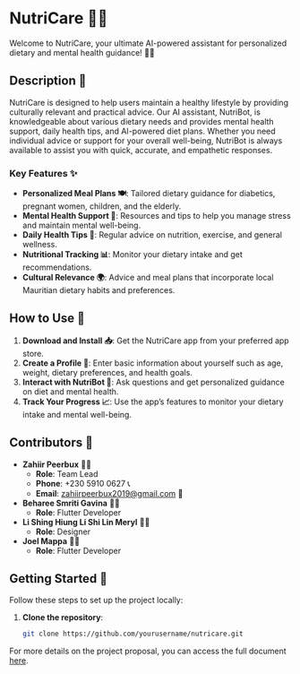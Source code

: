 # NutriCare 🍎🥗

Welcome to NutriCare, your ultimate AI-powered assistant for personalized dietary and mental health guidance! 🌟🤖

## Description 📄

NutriCare is designed to help users maintain a healthy lifestyle by providing culturally relevant and practical advice. Our AI assistant, NutriBot, is knowledgeable about various dietary needs and provides mental health support, daily health tips, and AI-powered diet plans. Whether you need individual advice or support for your overall well-being, NutriBot is always available to assist you with quick, accurate, and empathetic responses.

### Key Features ✨

- **Personalized Meal Plans 🍽️**: Tailored dietary guidance for diabetics, pregnant women, children, and the elderly.
- **Mental Health Support 🧠**: Resources and tips to help you manage stress and maintain mental well-being.
- **Daily Health Tips 📅**: Regular advice on nutrition, exercise, and general wellness.
- **Nutritional Tracking 📊**: Monitor your dietary intake and get recommendations.
- **Cultural Relevance 🌍**: Advice and meal plans that incorporate local Mauritian dietary habits and preferences.

## How to Use 🤔

1. **Download and Install 📥**: Get the NutriCare app from your preferred app store.
2. **Create a Profile 📝**: Enter basic information about yourself such as age, weight, dietary preferences, and health goals.
3. **Interact with NutriBot 💬**: Ask questions and get personalized guidance on diet and mental health.
4. **Track Your Progress 📈**: Use the app’s features to monitor your dietary intake and mental well-being.

## Contributors 👥

- **Zahiir Peerbux** 🧑‍💻
  - **Role**: Team Lead
  - **Phone**: +230 5910 0627 📞
  - **Email**: [zahiirpeerbux2019@gmail.com](mailto:zahiirpeerbux2019@gmail.com) 📧
- **Beharee Smriti Gavina** 🧑‍💼
  - **Role**: Flutter Developer
- **Li Shing Hiung Li Shi Lin Meryl** 🧑‍🎨
  - **Role**: Designer
- **Joel Mappa** 🧑‍💻
  - **Role**: Flutter Developer

## Getting Started 🚀

Follow these steps to set up the project locally:

1. **Clone the repository**:

   ```bash
   git clone https://github.com/yourusername/nutricare.git
   ```

For more details on the project proposal, you can access the full document [here](https://drive.google.com/file/d/1C9fhYr2yK6pDJJNT-PbpZzZc80VQoM6u/view?usp=sharing).
